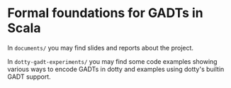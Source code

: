 # Formal foundations for GADTs in Scala

In `documents/` you may find slides and reports about the project.

In `dotty-gadt-experiments/` you may find some code examples showing various ways to encode GADTs in dotty and examples using dotty's builtin GADT support.
